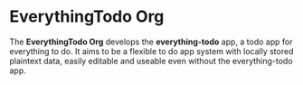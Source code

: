 # EverythingTodo Org

The **EverythingTodo Org** develops the **everything-todo** app, a todo app for everything to do. It aims to be a flexible to do app system with locally stored plaintext data, easily editable and useable even without the everything-todo app.
